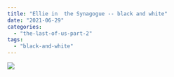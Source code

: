 ```yaml
---
title: "Ellie in  the Synagogue -- black and white"
date: "2021-06-29"
categories: 
  - "the-last-of-us-part-2"
tags: 
  - "black-and-white"
---
```


[![](images/E5FKfCzX0AoahBo.jpeg)](https://davidpeach.co.uk/wp-content/uploads/2021/07/E5FKfCzX0AoahBo.jpeg)
